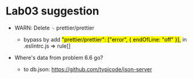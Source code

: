# Lab03 suggestion

- WARN: Delete `␍` prettier/prettier
    - bypass by add <mark>"prettier/prettier": ["error", { endOfLine: "off" }],</mark> in .eslintrc.js => rule[]
    
- Where's data from problem 6.6 go?
    - to db.json: https://github.com/typicode/json-server
    
